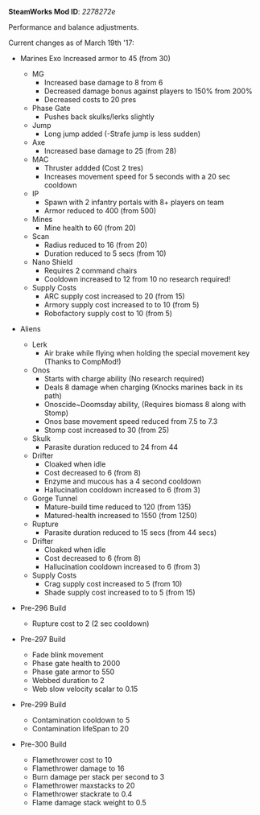 **SteamWorks Mod ID**: *2278272e*

Performance and balance adjustments.

Current changes as of March 19th '17:

- Marines
    Exo Increased armor to 45 (from 30)
     - MG
        - Increased base damage to 8 from 6
        - Decreased damage bonus against players to 150% from 200%
        - Decreased costs to 20 pres
    - Phase Gate
        - Pushes back skulks/lerks slightly
    - Jump
        - Long jump added (-Strafe jump is less sudden)
    - Axe
        - Increased base damage to 25 (from 28)
    - MAC
        - Thruster addded (Cost 2 tres)
        - Increases movement speed for 5 seconds with a 20 sec cooldown
    - IP
        - Spawn with 2 infantry portals with 8+ players on team
        - Armor reduced to 400 (from 500)
    - Mines
        - Mine health to 60 (from 20)
    - Scan
        - Radius reduced to 16 (from 20)
        - Duration reduced to 5 secs (from 10)
    - Nano Shield
        - Requires 2 command chairs 
        - Cooldown increased to 12 from 10 no research required!
    - Supply Costs
        - ARC supply cost increased to 20 (from 15)  
        - Armory supply cost increased to to 10 (from 5)
        - Robofactory supply cost to 10 (from 5)
        
- Aliens
    - Lerk
        - Air brake while flying when holding the special movement key 
        (Thanks to CompMod!)
    - Onos
        - Starts with charge ability (No research required)
        - Deals 8 damage when charging (Knocks marines back in its path)
        - Onoscide~Doomsday ability, (Requires biomass 8 along with Stomp)
        - Onos base movement speed reduced from 7.5 to 7.3
        - Stomp cost increased to 30 (from 25)
    - Skulk       
        - Parasite duration reduced to 24 from 44       
    - Drifter        
        - Cloaked when idle
        - Cost decreased to 6 (from 8)
        - Enzyme and mucous has a 4 second cooldown
        - Hallucination cooldown increased to 6 (from 3)
    - Gorge Tunnel        
        - Mature-build time reduced to 120 (from 135)
        - Matured-health increased to 1550 (from 1250)
    - Rupture        
        - Parasite duration reduced to 15 secs (from 44 secs)
    - Drifter        
        - Cloaked when idle
        - Cost decreased to 6 (from 8)
        - Hallucination cooldown increased to 6 (from 3)
    - Supply Costs
        - Crag supply cost increased to 5 (from 10)  
        - Shade supply cost increased to to 5 (from 15)
        
- Pre-296 Build
    - Rupture cost to 2 (2 sec cooldown)
 - Pre-297 Build  
    - Fade blink movement
    - Phase gate health to 2000
    - Phase gate armor to 550
    - Webbed duration to 2
    - Web slow velocity scalar to 0.15
 - Pre-299 Build
    - Contamination cooldown to 5
    - Contamination lifeSpan to 20
 - Pre-300 Build
    - Flamethrower cost to 10
    - Flamethrower damage to 16
    - Burn damage per stack per second to 3
    - Flamethrower maxstacks to 20
    - Flamethrower stackrate to 0.4
    - Flame damage stack weight to 0.5
